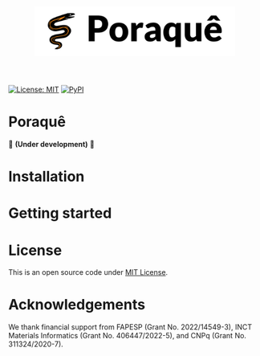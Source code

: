<h1 align="center" style="margin-top:20px; margin-bottom:50px;">

<a href="https://github.com/seixasgroup/poraque" target="_blank" rel="noopener noreferrer">
  <picture>
    <source srcset="https://raw.githubusercontent.com/seixasgroup/poraque/refs/heads/main/logo/logo_dark.png" media="(prefers-color-scheme: dark)">
    <source srcset="https://raw.githubusercontent.com/seixasgroup/poraque/refs/heads/main/logo/logo_light.png" media="(prefers-color-scheme: light)">
    <img src="https://raw.githubusercontent.com/seixasgroup/poraque/refs/heads/main/logo/logo_light.png" style="height: auto; width: auto; max-height: 100px; " alt="Poraquê logo">
  </picture>
</a>
</h1> 

[![License: MIT](https://img.shields.io/github/license/seixasgroup/poraque?color=green&style=for-the-badge)](LICENSE)    [![PyPI](https://img.shields.io/pypi/v/poraque?color=red&style=for-the-badge)](https://pypi.org/project/poraque/)

# Poraquê

🚧 **(Under development)** 🚧

# Installation

# Getting started

# License

This is an open source code under [MIT License](LICENSE).

# Acknowledgements

We thank financial support from FAPESP (Grant No. 2022/14549-3), INCT Materials Informatics (Grant No. 406447/2022-5), and CNPq (Grant No. 311324/2020-7).
